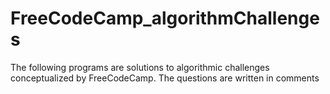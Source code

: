 # FreeCodeCamp_algorithmChallenges
The following programs are solutions to algorithmic challenges conceptualized by FreeCodeCamp. The questions are written in comments

